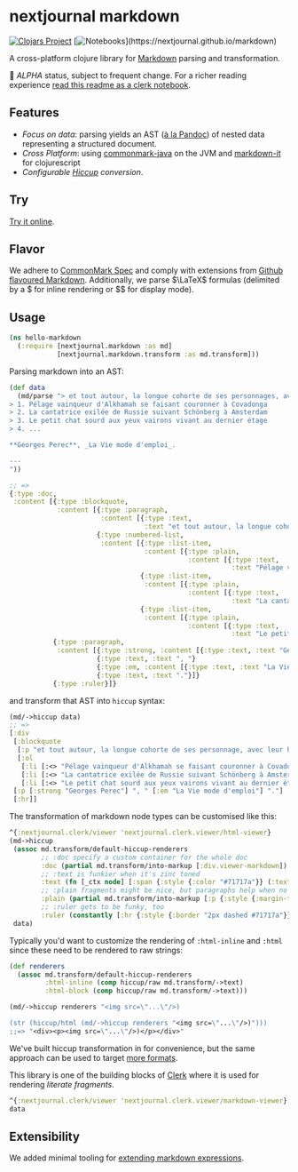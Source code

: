 # nextjournal markdown

[![Clojars Project](https://img.shields.io/clojars/v/io.github.nextjournal/markdown.svg)](https://clojars.org/io.github.nextjournal/markdown) [![Notebooks](https://img.shields.io/static/v1?label=clerk&message=notebooks&color=rgb(155,187,157))](https://nextjournal.github.io/markdown)

A cross-platform clojure library for [Markdown](https://en.wikipedia.org/wiki/Markdown) parsing and transformation.

🚧 _ALPHA_ status, subject to frequent change. For a richer reading experience [read this readme as a clerk notebook](https://nextjournal.github.io/markdown/README).

## Features

* _Focus on data_: parsing yields an AST ([à la Pandoc](https://nextjournal.github.io/markdown/notebooks/pandoc)) of nested data representing a structured document.
* _Cross Platform_: using [commonmark-java](https://github.com/commonmark/commonmark-java) on the JVM and [markdown-it](https://github.com/markdown-it/markdown-it) for clojurescript
* _Configurable [Hiccup](https://github.com/weavejester/hiccup) conversion_.

## Try

[Try it online](https://nextjournal.github.io/markdown/notebooks/try).

## Flavor

We adhere to [CommonMark Spec](https://spec.commonmark.org/0.30/) and comply with extensions from [Github flavoured Markdown](https://github.github.com/gfm). Additionally, we parse $\LaTeX$ formulas (delimited by a $ for inline rendering or $$ for display mode).

## Usage

```clojure
(ns hello-markdown
  (:require [nextjournal.markdown :as md]
            [nextjournal.markdown.transform :as md.transform]))
```

Parsing markdown into an AST:

```clojure
(def data
  (md/parse "> et tout autour, la longue cohorte de ses personnages, avec leur histoire, leur passé, leurs légendes:
> 1. Pélage vainqueur d'Alkhamah se faisant couronner à Covadonga
> 2. La cantatrice exilée de Russie suivant Schönberg à Amsterdam
> 3. Le petit chat sourd aux yeux vairons vivant au dernier étage
> 4. ...

**Georges Perec**, _La Vie mode d'emploi_.

---
"))

;; =>
{:type :doc,
 :content [{:type :blockquote,
            :content [{:type :paragraph,
                       :content [{:type :text,
                                  :text "et tout autour, la longue cohorte de ses personnage, avec leur histoire, leur passé, leurs légendes:"}]}
                      {:type :numbered-list,
                       :content [{:type :list-item,
                                  :content [{:type :plain,
                                             :content [{:type :text,
                                                        :text "Pélage vainqueur d'Alkhamah se faisant couronner à Covadonga"}]}]}
                                 {:type :list-item,
                                  :content [{:type :plain,
                                             :content [{:type :text,
                                                        :text "La cantatrice exilée de Russie suivant Schönberg à Amsterdam"}]}]}
                                 {:type :list-item,
                                  :content [{:type :plain,
                                             :content [{:type :text,
                                                        :text "Le petit chat sourd aux yeux vairons vivant au dernier étage"}]}]}]}]}
           {:type :paragraph,
            :content [{:type :strong, :content [{:type :text, :text "Georges Perec"}]}
                      {:type :text, :text ", "}
                      {:type :em, :content [{:type :text, :text "La Vie mode d'emploi"}]}
                      {:type :text, :text "."}]}
           {:type :ruler}]}
```

and transform that AST into `hiccup` syntax:

```clojure
(md/->hiccup data)
;; =>
[:div
 [:blockquote
  [:p "et tout autour, la longue cohorte de ses personnage, avec leur histoire, leur passé, leurs légendes:"]
  [:ol
   [:li [:<> "Pélage vainqueur d'Alkhamah se faisant couronner à Covadonga"]]
   [:li [:<> "La cantatrice exilée de Russie suivant Schönberg à Amsterdam"]]
   [:li [:<> "Le petit chat sourd aux yeux vairons vivant au dernier étage"]]]]
 [:p [:strong "Georges Perec"] ", " [:em "La Vie mode d'emploi"] "."]
 [:hr]]
```

The transformation of markdown node types can be customised like this:

```clojure
^{:nextjournal.clerk/viewer 'nextjournal.clerk.viewer/html-viewer}
(md->hiccup
 (assoc md.transform/default-hiccup-renderers
        ;; :doc specify a custom container for the whole doc
        :doc (partial md.transform/into-markup [:div.viewer-markdown])
        ;; :text is funkier when it's zinc toned
        :text (fn [_ctx node] [:span {:style {:color "#71717a"}} (:text node)])
        ;; :plain fragments might be nice, but paragraphs help when no reagent is at hand
        :plain (partial md.transform/into-markup [:p {:style {:margin-top "-1.2rem"}}])
        ;; :ruler gets to be funky, too
        :ruler (constantly [:hr {:style {:border "2px dashed #71717a"}}]))
 data)
```

Typically you'd want to customize the rendering of `:html-inline` and `:html` since these need to be rendered to raw strings:

``` clojure
(def renderers
  (assoc md.transform/default-hiccup-renderers
         :html-inline (comp hiccup/raw md.transform/->text)
         :html-block (comp hiccup/raw md.transform/->text)))

(md/->hiccup renderers "<img src=\"...\"/>)

(str (hiccup/html (md/->hiccup renderers "<img src=\"...\"/>)")))
;;=> "<div><p><img src=\"...\"/>)</p></div>"
```

We've built hiccup transformation in for convenience, but the same approach can be used to target [more formats](https://nextjournal.github.io/markdown/notebooks/pandoc).

This library is one of the building blocks of [Clerk](https://github.com/nextjournal/clerk) where it is used for rendering _literate fragments_.

```clojure
^{:nextjournal.clerk/viewer 'nextjournal.clerk.viewer/markdown-viewer}
data
```

## Extensibility

We added minimal tooling for [extending markdown expressions](https://nextjournal.github.io/markdown/notebooks/parsing_extensibility).
